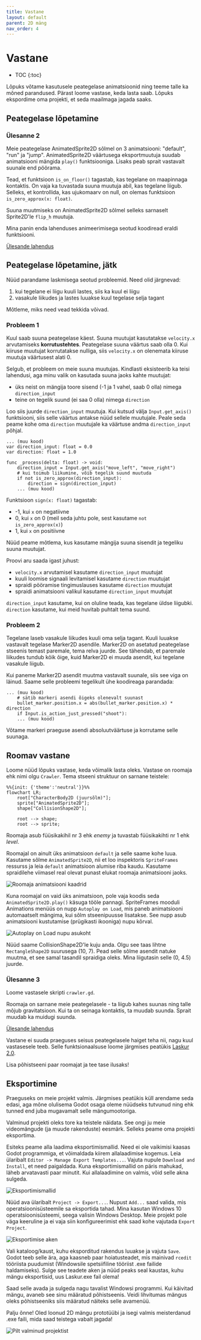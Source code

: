 ```yaml
---
title: Vastane
layout: default
parent: 2D mäng
nav_order: 4
---
```



# Vastane

-	TOC
{:toc}

Lõpuks võtame kasutusele peategelase animatsioonid ning teeme talle ka mõned parandused. Pärast loome vastase, keda lasta saab. Lõpuks ekspordime oma projekti, et seda maailmaga jagada saaks.

## Peategelase lõpetamine

### Ülesanne 2

Meie peategelase AnimatedSprite2D sõlmel on 3 animatsiooni: "default", "run" ja "jump". AnimatedSprite2D väärtusega eksportmuutuja suudab animatsiooni mängida `play()` funktsiooniga. Lisaks peab sprait vastavalt suunale end pöörama.

Tead, et funktsioon `is_on_floor()` tagastab, kas tegelane on maapinnaga kontaktis. On vaja ka tuvastada suuna muutuja abil, kas tegelane liigub. Selleks, et kontrollida, kas ujukomaarv on null, on olemas funktsioon `is_zero_approx(x: float)`.

Suuna muutmiseks on AnimatedSprite2D sõlmel selleks sarnaselt Sprite2D'le `flip_h` muutuja.

Mina panin enda lahenduses animeerimisega seotud koodiread eraldi funktsiooni.

[Ülesande lahendus](../lahendused/ulesanne-2)

## Peategelase lõpetamine, jätk

Nüüd parandame laskmisega seotud probleemid. Need olid järgnevad:

1.	kui tegelane ei liigu kuuli lastes, siis ka kuul ei liigu
2.	vasakule liikudes ja lastes luuakse kuul tegelase selja tagant

Mõtleme, miks need vead tekkida võivad.

### Probleem 1

Kuul saab suuna peategelase käest. Suuna muutujat kasutatakse `velocity.x` arvutamiseks **korrutustehtes**. Peategelase suuna väärtus saab olla 0. Kui kiiruse muutujat korrutatakse nulliga, siis `velocity.x` on olenemata kiiruse muutuja väärtusest alati 0.

Selgub, et probleem on meie suuna muutujas. Kindlasti eksisteerib ka teisi lahendusi, aga minu valik on kasutada suuna jaoks kahte muutujat:

-	üks neist on mängija toore sisend (-1 ja 1 vahel, saab 0 olla) nimega `direction_input`
-	teine on tegelik suund (ei saa 0 olla) nimega `direction`

Loo siis juurde `direction_input` muutuja. Kui kutsud välja `Input.get_axis()` funktsiooni, siis selle väärtus antakse nüüd sellele muutujale. Peale seda peame kohe oma `direction` muutujale ka väärtuse andma `direction_input` põhjal.

```gdscript
... (muu kood)
var direction_input: float = 0.0
var direction: float = 1.0

func _process(delta: float) -> void:
	direction_input = Input.get_axis("move_left", "move_right")
	# kui toimub liikumine, võib tegelik suund muutuda
	if not is_zero_approx(direction_input):
		direction = sign(direction_input)
	... (muu kood)
```

Funktsioon `sign(x: float)` tagastab:

-	-1, kui `x` on negatiivne
-	0, kui `x` on 0 (meil seda juhtu pole, sest kasutame `not is_zero_approx(x)`)
-	1, kui `x` on positiivne

Nüüd peame mõtlema, kus kasutame mängija suuna sisendit ja tegeliku suuna muutujat.

Proovi aru saada igast juhust:

-	`velocity.x` arvutamisel kasutame `direction_input` muutujat
-	kuuli loomise signaali levitamisel kasutame `direction` muutujat
-	spraidi pööramise tingimuslauses kasutame `direction` muutujat
-	spraidi animatsiooni valikul kasutame `direction_input` muutujat

`direction_input` kasutame, kui on oluline teada, kas tegelane üldse liigubki. `direction` kasutame, kui meid huvitab puhtalt tema suund.

### Probleem 2

Tegelane laseb vasakule liikudes kuuli oma selja tagant. Kuuli luuakse vastavalt tegelase Marker2D asendile. Marker2D on asetatud peategelase stseenis temast paremale, tema relva juurde. See tähendab, et paremale liikudes tundub kõik õige, kuid Marker2D ei muuda asendit, kui tegelane vasakule liigub.

Kui paneme Marker2D asendit muutma vastavalt suunale, siis see viga on läinud. Saame selle probleemi tegelikult ühe koodireaga parandada:

```gdscript
... (muu kood)
	# sätib markeri asendi õigeks olenevalt suunast
	bullet_marker.position.x = abs(bullet_marker.position.x) * direction
	if Input.is_action_just_pressed("shoot"):
	... (muu kood)
```

Võtame markeri praeguse asendi absoluutväärtuse ja korrutame selle suunaga.

## Roomav vastane

Loome nüüd lõpuks vastase, keda võimalik lasta oleks. Vastase on roomaja ehk nimi olgu `Crawler`. Tema stseeni struktuur on sarnane teistele:

```mermaid
%%{init: {'theme':'neutral'}}%%
flowchart LR;
	root["CharacterBody2D (juursõlm)"];
	sprite["AnimatedSprite2D"];
	shape["CollisionShape2D"];

	root --> shape;
	root --> sprite;
```

Roomaja asub füüsikakihil nr 3 ehk *enemy* ja tuvastab füüsikakihti nr 1 ehk *level*.

Roomajal on ainult üks animatsioon `default` ja selle saame kohe luua. Kasutame sõlme `AnimatedSprite2D`, nii et loo inspektoris `SpriteFrames` ressurss ja leia `default` animatsioon alumise riba kaudu. Kasutame spraidilehe viimasel real olevat punast elukat roomaja animatsiooni jaoks.

![Roomaja animatsiooni kaadrid](./pildid/vastane/roomaja-animatsioon.png)

Kuna roomajal on vaid üks animatsioon, pole vaja koodis seda `AnimatedSprite2D.play()` käsuga tööle pannagi. SpriteFrames mooduli Animations menüüs on nupp `Autoplay on Load`, mis paneb animatsiooni automaatselt mängima, kui sõlm stseenipuusse lisatakse. See nupp asub animatsiooni kustutamise (prügikasti ikooniga) nupu kõrval.

![Autoplay on Load nupu asukoht](./pildid/vastane/autoplay.png)

Nüüd saame CollisionShape2D'le kuju anda. Olgu see taas lihtne `RectangleShape2D` suurusega (10, 7). Pead selle sõlme asendit natuke muutma, et see samal tasandil spraidiga oleks. Mina liigutasin selle (0, 4.5) juurde.

### Ülesanne 3

Loome vastasele skripti `crawler.gd`.

Roomaja on sarnane meie peategelasele - ta liigub kahes suunas ning talle mõjub gravitatsioon. Kui ta on seinaga kontaktis, ta muudab suunda. Sprait muudab ka muidugi suunda.

[Ülesande lahendus](../lahendused/ulesanne-3)

Vastane ei suuda praeguses seisus peategelasele haiget teha nii, nagu kuul vastasesele teeb. Selle funktsionaalsuse loome järgmises peatükis [Laskur 2.0](../laskur-2.0/index).

Lisa põhistseeni paar roomajat ja tee tase ilusaks!

## Eksportimine

Praeguseks on meie projekt valmis. Järgmises peatükis küll arendame seda edasi, aga mõne olulisema Godot osaga oleme nüüdseks tutvunud ning ehk tunned end juba mugavamalt selle mängumootoriga.

Valminud projekti oleks tore ka teistele näidata. See ongi ju meie videomängude (ja muude rakenduste) eesmärk. Selleks peame oma projekti eksportima.

Esiteks peame alla laadima eksportimismallid. Need ei ole vaikimisi kaasas Godot programmiga, et võimaldada kiirem allalaadimise kogemus. Leia ülaribalt `Editor -> Manage Export Templates...`. Vajuta nupule `Download and Install`, et need paigaldada. Kuna eksportimismallid on päris mahukad, läheb arvatavasti paar minutit. Kui allalaadimine on valmis, võid selle akna sulgeda.

![Eksportimismallid](./pildid/vastane/eksportimismallid.png)

Nüüd ava ülaribalt `Project -> Export...`. Nupust `Add...` saad valida, mis operatsioonisüsteemile sa eksportida tahad. Mina kasutan Windows 10 operatsioonisüsteemi, seega valisin Windows Desktop. Meie projekt pole väga keeruline ja ei vaja siin konfigureerimist ehk saad kohe vajutada `Export Project`.

![Eksportimise aken](./pildid/vastane/eksportimine.png)

Vali kataloog/kaust, kuhu eksporditud rakendus luuakse ja vajuta `Save`. Godot teeb selle ära, aga kaasneb paar hoiatusteadet, mis mainivad `rcedit` tööriista puudumist (Windowsile spetsiifiline tööriist .exe failide haldamiseks). Sulge see teadete aken ja nüüd peaks seal kaustas, kuhu mängu eksportisid, uus Laskur.exe fail olema!

Saad selle avada ja sulgeda nagu tavalist Windowsi programmi. Kui käivitad mängu, avaneb see sinu määratud põhistseenis. Veidi lihvitumas mängus oleks põhistseeniks siis määratud näiteks selle avamenüü.

Palju õnne! Oled loonud 2D mängu prototüübi ja isegi valmis meisterdanud .exe faili, mida saad teistega vabalt jagada!

![Pilt valminud projektist](./pildid/vastane/valmis-projekt.png)